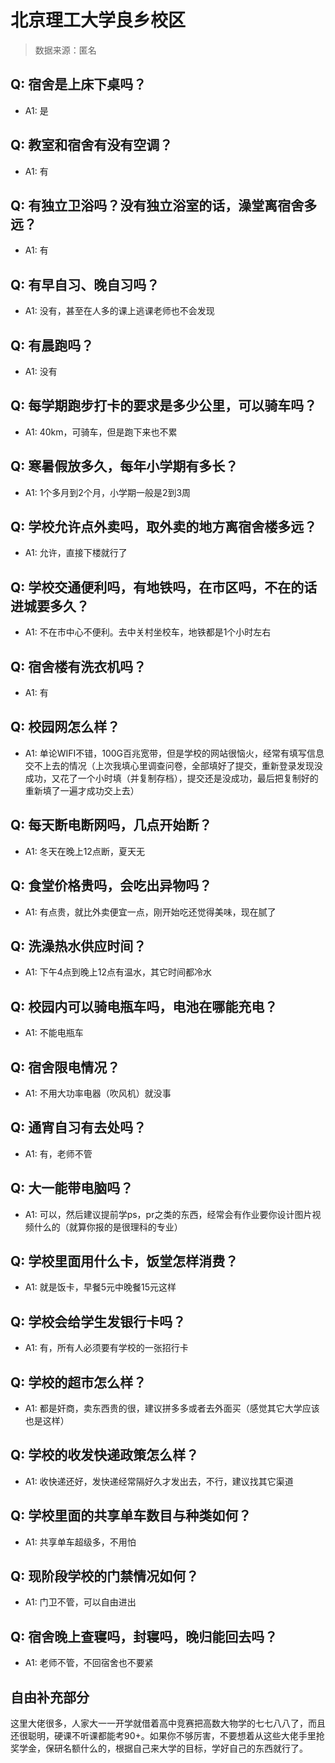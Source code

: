 # 北京理工大学良乡校区

> 数据来源：匿名

## Q: 宿舍是上床下桌吗？

- A1: 是

## Q: 教室和宿舍有没有空调？

- A1: 有

## Q: 有独立卫浴吗？没有独立浴室的话，澡堂离宿舍多远？

- A1: 有

## Q: 有早自习、晚自习吗？

- A1: 没有，甚至在人多的课上逃课老师也不会发现

## Q: 有晨跑吗？

- A1: 没有

## Q: 每学期跑步打卡的要求是多少公里，可以骑车吗？

- A1: 40km，可骑车，但是跑下来也不累

## Q: 寒暑假放多久，每年小学期有多长？

- A1: 1个多月到2个月，小学期一般是2到3周

## Q: 学校允许点外卖吗，取外卖的地方离宿舍楼多远？

- A1: 允许，直接下楼就行了

## Q: 学校交通便利吗，有地铁吗，在市区吗，不在的话进城要多久？

- A1: 不在市中心不便利。去中关村坐校车，地铁都是1个小时左右

## Q: 宿舍楼有洗衣机吗？

- A1: 有

## Q: 校园网怎么样？

- A1: 单论WIFI不错，100G百兆宽带，但是学校的网站很恼火，经常有填写信息交不上去的情况（上次我填心里调查问卷，全部填好了提交，重新登录发现没成功，又花了一个小时填（并复制存档），提交还是没成功，最后把复制好的重新填了一遍才成功交上去）

## Q: 每天断电断网吗，几点开始断？

- A1: 冬天在晚上12点断，夏天无

## Q: 食堂价格贵吗，会吃出异物吗？

- A1: 有点贵，就比外卖便宜一点，刚开始吃还觉得美味，现在腻了

## Q: 洗澡热水供应时间？

- A1: 下午4点到晚上12点有温水，其它时间都冷水

## Q: 校园内可以骑电瓶车吗，电池在哪能充电？

- A1: 不能电瓶车

## Q: 宿舍限电情况？

- A1: 不用大功率电器（吹风机）就没事

## Q: 通宵自习有去处吗？

- A1: 有，老师不管

## Q: 大一能带电脑吗？

- A1: 可以，然后建议提前学ps，pr之类的东西，经常会有作业要你设计图片视频什么的（就算你报的是很理科的专业）

## Q: 学校里面用什么卡，饭堂怎样消费？

- A1: 就是饭卡，早餐5元中晚餐15元这样

## Q: 学校会给学生发银行卡吗？

- A1: 有，所有人必须要有学校的一张招行卡

## Q: 学校的超市怎么样？

- A1: 都是奸商，卖东西贵的很，建议拼多多或者去外面买（感觉其它大学应该也是这样）

## Q: 学校的收发快递政策怎么样？

- A1: 收快递还好，发快递经常隔好久才发出去，不行，建议找其它渠道

## Q: 学校里面的共享单车数目与种类如何？

- A1: 共享单车超级多，不用怕

## Q: 现阶段学校的门禁情况如何？

- A1: 门卫不管，可以自由进出

## Q: 宿舍晚上查寝吗，封寝吗，晚归能回去吗？

- A1: 老师不管，不回宿舍也不要紧

## 自由补充部分

这里大佬很多，人家大一一开学就借着高中竞赛把高数大物学的七七八八了，而且还很聪明，硬课不听课都能考90+。如果你不够厉害，不要想着从这些大佬手里抢奖学金，保研名额什么的，根据自己来大学的目标，学好自己的东西就行了。